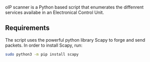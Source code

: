 oIP scanner is a Python based script that enumerates the diffenrent services availabe in an Electronical Control Unit.

## Requirements

The script uses the powerful python library Scapy to forge and send packets. In order to install Scapy, run:

```bash
sudo python3 -m pip install scapy
```
